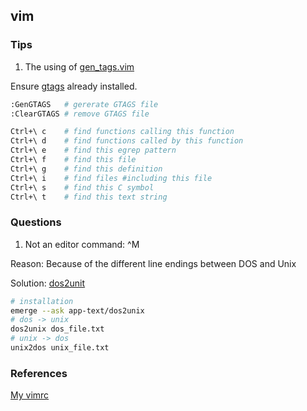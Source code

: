 ## vim

### Tips

1. The using of [gen_tags.vim](https://github.com/jsfaint/gen_tags.vim)

Ensure [gtags](sys.md#gtags) already installed.

```bash
:GenGTAGS   # gererate GTAGS file
:ClearGTAGS # remove GTAGS file

Ctrl+\ c    # find functions calling this function
Ctrl+\ d    # find functions called by this function
Ctrl+\ e    # find this egrep pattern
Ctrl+\ f    # find this file
Ctrl+\ g    # find this definition
Ctrl+\ i    # find files #including this file
Ctrl+\ s    # find this C symbol
Ctrl+\ t    # find this text string
```

### Questions

1. Not an editor command: ^M

Reason: Because of the different line endings between DOS and Unix

Solution: [dos2unit](https://wiki.gentoo.org/wiki/Dos2unix)

```bash
# installation
emerge --ask app-text/dos2unix
# dos -> unix
dos2unix dos_file.txt
# unix -> dos
unix2dos unix_file.txt
```

### References
[My vimrc](https://github.com/zhenxiaoyuan/dotfiles/blob/master/vim/vimrc)